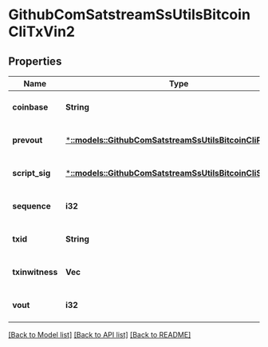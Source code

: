 # GithubComSatstreamSsUtilsBitcoinCliTxVin2

## Properties
Name | Type | Description | Notes
------------ | ------------- | ------------- | -------------
**coinbase** | **String** |  | [optional] [default to null]
**prevout** | [***::models::GithubComSatstreamSsUtilsBitcoinCliPrevOut**](github_com_satstream_ss-utils_bitcoin-cli.PrevOut.md) |  | [optional] [default to null]
**script_sig** | [***::models::GithubComSatstreamSsUtilsBitcoinCliScriptSig**](github_com_satstream_ss-utils_bitcoin-cli.ScriptSig.md) |  | [optional] [default to null]
**sequence** | **i32** |  | [optional] [default to null]
**txid** | **String** |  | [optional] [default to null]
**txinwitness** | **Vec<String>** |  | [optional] [default to null]
**vout** | **i32** |  | [optional] [default to null]

[[Back to Model list]](../README.md#documentation-for-models) [[Back to API list]](../README.md#documentation-for-api-endpoints) [[Back to README]](../README.md)


